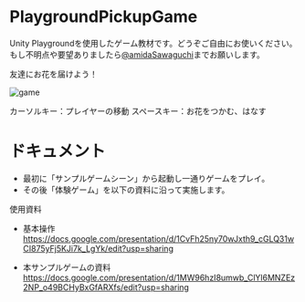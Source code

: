 # PlaygroundPickupGame

Unity Playgroundを使用したゲーム教材です。どうぞご自由にお使いください。
もし不明点や要望ありましたら[@amidaSawaguchi](https://twitter.com/amidaSawaguchi)までお願いします。


友達にお花を届けよう！

![game](https://user-images.githubusercontent.com/5147047/58760355-8c1cb100-8571-11e9-8306-8c9dccfb0dba.PNG)

カーソルキー：プレイヤーの移動
スペースキー：お花をつかむ、はなす


# ドキュメント
* 最初に「サンプルゲームシーン」から起動し一通りゲームをプレイ。
* その後「体験ゲーム」を以下の資料に沿って実施します。

使用資料
* 基本操作
https://docs.google.com/presentation/d/1CvFh25ny70wJxth9_cGLQ31wCI875yFj5KJi7k_LgYk/edit?usp=sharing

* 本サンプルゲームの資料
https://docs.google.com/presentation/d/1MW96hzI8umwb_ClYl6MNZEz2NP_o49BCHyBxGfARXfs/edit?usp=sharing


